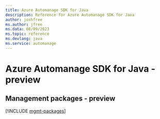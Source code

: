 ```yaml
---
title: Azure Automanage SDK for Java
description: Reference for Azure Automanage SDK for Java
author: joshfree
ms.author: jfree
ms.data: 08/09/2023
ms.topic: reference
ms.devlang: java
ms.service: automanage
---
```

# Azure Automanage SDK for Java - preview

## Management packages - preview
[!INCLUDE [mgmt-packages](automanage-mgmt-index.md)]
